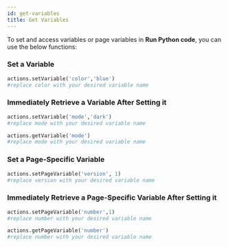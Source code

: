 ```yaml
---
id: get-variables
title: Get Variables
---
```


To set and access variables or page variables in **Run Python code**, you can use the below functions:

### Set a Variable

```py
actions.setVariable('color','blue')
#replace color with your desired variable name
```

### Immediately Retrieve a Variable After Setting it

```py
actions.setVariable('mode','dark')
#replace mode with your desired variable name

actions.getVariable('mode')
#replace mode with your desired variable name
```

### Set a Page-Specific Variable

```py
actions.setPageVariable('version', 1)
#replace version with your desired variable name
```

### Immediately Retrieve a Page-Specific Variable After Setting it

```py
actions.setPageVariable('number',1)
#replace number with your desired variable name

actions.getPageVariable('number')
#replace number with your desired variable name
```